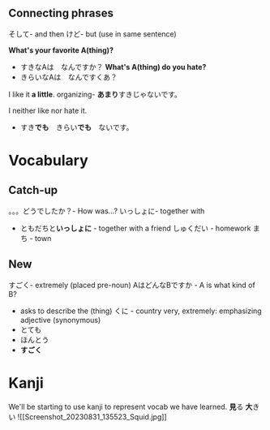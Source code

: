 ## Connecting phrases
そして- and then
けど- but (use in same sentence)

**What's your favorite A(thing)?**
- すきなAは　なんですか？
**What's A(thing) do you hate?**
- きらいなAは　なんですくあ？

I like it **a little**.
organizing- **あまり**すきじゃないです。

I neither like nor hate it.
- すき**でも**　きらい**でも**　ないです。

# Vocabulary
## Catch-up
。。。どうでしたか？- How was...?
いっしょに- together with
- ともだちと**いっしょに** - together with a friend
しゅくだい - homework
まち - town
## New
すごく- extremely (placed pre-noun)
AはどんなBですか - A is what kind of B?
- asks to describe the (thing)
くに - country
very, extremely: emphasizing adjective (synonymous)
- とても
- ほんとう
- **すごく**

# Kanji
We'll be starting to use kanji to represent vocab we have learned.
**見**る
**大**きい
![[Screenshot_20230831_135523_Squid.jpg]]
